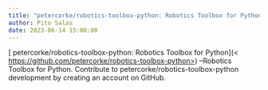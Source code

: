 ```yaml
---
title: "petercorke/robotics-toolbox-python: Robotics Toolbox for Python"
author: Pito Salas
date: 2023-06-14 15:00:00
---
```



[ petercorke/robotics-toolbox-python: Robotics Toolbox for Python](<
https://github.com/petercorke/robotics-toolbox-python>) –Robotics Toolbox for
Python. Contribute to petercorke/robotics-toolbox-python development by
creating an account on GitHub.


